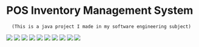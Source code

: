 # POS Inventory Management System
      (This is a java project I made in my software engineering subject)


![](/System%20images/1.PNG?raw=true)
![](/System%20images/2.PNG?raw=true)
![](/System%20images/3.PNG?raw=true)
![](/System%20images/4.PNG?raw=true)
![](/System%20images/5.PNG?raw=true)
![](/System%20images/6.PNG?raw=true)
![](/System%20images/7.PNG?raw=true)
![](/System%20images/8.PNG?raw=true)
![](/System%20images/9.PNG?raw=true)
![](/System%20images/10.PNG?raw=true)
